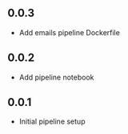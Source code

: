 ## 0.0.3

* Add emails pipeline Dockerfile

## 0.0.2

* Add pipeline notebook

## 0.0.1

* Initial pipeline setup